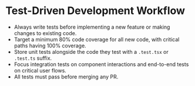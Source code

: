 # Test-Driven Development Workflow

- Always write tests before implementing a new feature or making changes to existing code.
- Target a minimum 80% code coverage for all new code, with critical paths having 100% coverage.
- Store unit tests alongside the code they test with a `.test.tsx` or `.test.ts` suffix.
- Focus integration tests on component interactions and end-to-end tests on critical user flows.
- All tests must pass before merging any PR. 